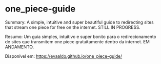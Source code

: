 # one_piece-guide
Summary: A simple, intuitive and super beautiful guide to redirecting sites that stream one piece for free on the internet. STILL IN PROGRESS.

Resumo: Um guia simples, intuitivo e super bonito para o redirecionamento de sites que transmitem one piece gratuitamente dentro da internet. EM ANDAMENTO.

Disponível em: https://evaaldo.github.io/one_piece-guide/
